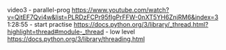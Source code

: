 video3 - parallel-prog
https://www.youtube.com/watch?v=QitEF7Qvi4w&list=PLRDzFCPr95fIgPrFFW-0nXT5YH6ZnjRM6&index=3
1:28:55 - start practise
https://docs.python.org/3/library/_thread.html?highlight=thread#module-_thread - low level
https://docs.python.org/3/library/threading.html

